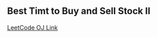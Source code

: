 Best Timt to Buy and Sell Stock II
---
[LeetCode OJ Link](https://leetcode.com/problems/best-time-to-buy-and-sell-stock-ii/)